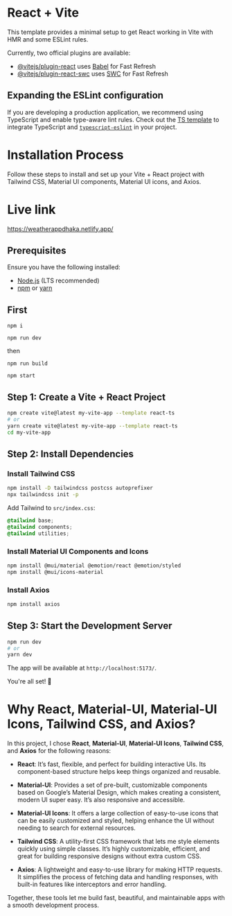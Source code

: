 # React + Vite

This template provides a minimal setup to get React working in Vite with HMR and some ESLint rules.

Currently, two official plugins are available:

- [@vitejs/plugin-react](https://github.com/vitejs/vite-plugin-react/blob/main/packages/plugin-react/README.md) uses [Babel](https://babeljs.io/) for Fast Refresh
- [@vitejs/plugin-react-swc](https://github.com/vitejs/vite-plugin-react-swc) uses [SWC](https://swc.rs/) for Fast Refresh

## Expanding the ESLint configuration

If you are developing a production application, we recommend using TypeScript and enable type-aware lint rules. Check out the [TS template](https://github.com/vitejs/vite/tree/main/packages/create-vite/template-react-ts) to integrate TypeScript and [`typescript-eslint`](https://typescript-eslint.io) in your project.

# Installation Process

Follow these steps to install and set up your Vite + React project with Tailwind CSS, Material UI components, Material UI icons, and Axios.

# Live link

https://weatherappdhaka.netlify.app/

## Prerequisites

Ensure you have the following installed:

- [Node.js](https://nodejs.org/) (LTS recommended)
- [npm](https://www.npmjs.com/) or [yarn](https://yarnpkg.com/)

## First

```
npm i

npm run dev
```

then

```
npm run build

npm start
```

## Step 1: Create a Vite + React Project

```sh
npm create vite@latest my-vite-app --template react-ts
# or
yarn create vite@latest my-vite-app --template react-ts
cd my-vite-app
```

## Step 2: Install Dependencies

### Install Tailwind CSS

```sh
npm install -D tailwindcss postcss autoprefixer
npx tailwindcss init -p
```

Add Tailwind to `src/index.css`:

```css
@tailwind base;
@tailwind components;
@tailwind utilities;
```

### Install Material UI Components and Icons

```sh
npm install @mui/material @emotion/react @emotion/styled
npm install @mui/icons-material
```

### Install Axios

```sh
npm install axios
```

## Step 3: Start the Development Server

```sh
npm run dev
# or
yarn dev
```

The app will be available at `http://localhost:5173/`.

You're all set! 🎉

# Why React, Material-UI, Material-UI Icons, Tailwind CSS, and Axios?

In this project, I chose **React**, **Material-UI**, **Material-UI Icons**, **Tailwind CSS**, and **Axios** for the following reasons:

- **React**: It’s fast, flexible, and perfect for building interactive UIs. Its component-based structure helps keep things organized and reusable.
- **Material-UI**: Provides a set of pre-built, customizable components based on Google’s Material Design, which makes creating a consistent, modern UI super easy. It’s also responsive and accessible.

- **Material-UI Icons**: It offers a large collection of easy-to-use icons that can be easily customized and styled, helping enhance the UI without needing to search for external resources.

- **Tailwind CSS**: A utility-first CSS framework that lets me style elements quickly using simple classes. It’s highly customizable, efficient, and great for building responsive designs without extra custom CSS.

- **Axios**: A lightweight and easy-to-use library for making HTTP requests. It simplifies the process of fetching data and handling responses, with built-in features like interceptors and error handling.

Together, these tools let me build fast, beautiful, and maintainable apps with a smooth development process.
